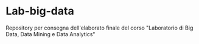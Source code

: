 # Lab-big-data
Repository per consegna dell'elaborato finale del corso "Laboratorio di Big Data, Data Mining e Data Analytics"
